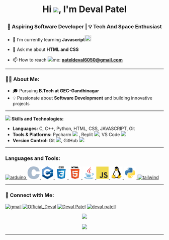 
<!-- Profile Header -->
<h1 align="center"> 
  <p align="center">Hi
  <img src="https://user-images.githubusercontent.com/74038190/214644152-52f47eb3-5e31-4f47-8758-05c9468d5596.gif" width="40" />, I'm Deval Patel</h1></p>
<h3 align="center">🚀 Aspiring Software Developer | 💡 Tech And Space Enthusiast </h3>


- 🌱 I’m currently learning **Javascript**<img src="https://user-images.githubusercontent.com/74038190/212257454-16e3712e-945a-4ca2-b238-408ad0bf87e6.gif" width="20" height="20" />

- 💬 Ask me about **HTML and CSS**

- 📫 How to reach 
<img src="https://user-images.githubusercontent.com/74038190/214644145-264f4759-7633-441e-9d67-d8dda9d50d26.gif" width="50" />me: **pateldeval6050@gmail.com**


---

### 👨‍💻 **About Me:**

- 🎓 Pursuing **B.Tech at GEC-Gandhinagar**      
- 💡 Passionate about **Software Development** and building innovative projects

---

<img src="https://user-images.githubusercontent.com/74038190/212284087-bbe7e430-757e-4901-90bf-4cd2ce3e1852.gif" width="30" />  **Skills  and Technologies:**

- **Languages:**  C,  C++,  Python,  HTML,  CSS,  JAVASCRIPT,  Git 
- **Tools & Platforms:** Pycharm  <img src="https://storage.caktusgroup.com/media/blog-images/logo.png" width="20" />  , Replit <img src="https://upload.wikimedia.org/wikipedia/commons/thumb/7/78/New_Replit_Logo.svg/2048px-New_Replit_Logo.svg.png" width="20" />, VS Code <img src="https://user-images.githubusercontent.com/74038190/212257465-7ce8d493-cac5-494e-982a-5a9deb852c4b.gif" width="20" />
- **Version Control:** Git <img src="https://user-images.githubusercontent.com/74038190/212281775-b468df30-4edc-4bf8-a4ee-f52e1aaddc86.gif" width="40" />, GitHub <img src="https://user-images.githubusercontent.com/74038190/212257468-1e9a91f1-b626-4baa-b15d-5c385dfa7ed2.gif" width="20" />

---

<h3 align="left">Languages and Tools:</h3>

<p align="left"> <a href="https://www.arduino.cc/" target="_blank" rel="noreferrer">
<img src="https://cdn.worldvectorlogo.com/logos/arduino-1.svg" alt="arduino" width="40" height="40"/> </a> <a href="https://www.blender.org/" target="_blank" rel="noreferrer"> 
<a href="https://www.cprogramming.com/" target="_blank" rel="noreferrer">
<img src="https://raw.githubusercontent.com/devicons/devicon/master/icons/c/c-original.svg" alt="c" width="40" height="40"/> </a> <a href="https://www.w3schools.com/cpp/" target="_blank" rel="noreferrer">
<img src="https://raw.githubusercontent.com/devicons/devicon/master/icons/cplusplus/cplusplus-original.svg" alt="cplusplus" width="40" height="40"/> </a> <a href="https://www.w3schools.com/css/" target="_blank" rel="noreferrer">
<img src="https://raw.githubusercontent.com/devicons/devicon/master/icons/css3/css3-original-wordmark.svg" alt="css3" width="40" height="40"/> </a>  
<a href="https://www.w3.org/html/" target="_blank" rel="noreferrer"> <img src="https://raw.githubusercontent.com/devicons/devicon/master/icons/html5/html5-original-wordmark.svg" alt="html5" width="40" height="40"/> </a> <a href="https://www.java.com" target="_blank" rel="noreferrer">
<img src="https://raw.githubusercontent.com/devicons/devicon/master/icons/java/java-original.svg" alt="java" width="40" height="40"/> </a> <a href="https://developer.mozilla.org/en-US/docs/Web/JavaScript" target="_blank" rel="noreferrer"> 
<img src="https://raw.githubusercontent.com/devicons/devicon/master/icons/javascript/javascript-original.svg" alt="javascript" width="40" height="40"/> </a>
<a href="https://www.linux.org/" target="_blank" rel="noreferrer"> <img src="https://raw.githubusercontent.com/devicons/devicon/master/icons/linux/linux-original.svg" alt="linux" width="40" height="40"/>
<a href="https://www.python.org" target="_blank" rel="noreferrer">
<img src="https://raw.githubusercontent.com/devicons/devicon/master/icons/python/python-original.svg" alt="python" width="40" height="40"/> </a> <a href="https://tailwindcss.com/" target="_blank" rel="noreferrer"> 
<img src="https://www.vectorlogo.zone/logos/tailwindcss/tailwindcss-icon.svg" alt="tailwind" width="40" height="40"/> </a> </p>
  
---
### 📢 **Connect with Me:**


<p align="left">
<a href="mailto:pateldeval6050@gmail.com" target="_blank"><img align="center" src="https://static.vecteezy.com/system/resources/thumbnails/016/716/465/small_2x/gmail-icon-free-png.png" alt="gmail" height="50" width="50" /></a>           
<a href="https://X.com/Official_Deval" target="_blank"><img align="center" src="https://imageio.forbes.com/specials-images/imageserve/64f8e481ed69b0d89df9e2c7/Twitter-rebrands-to-X/960x0.png?format=png&width=960" alt="Official_Deval" height="45" width="75" /></a>
<a href="https://linkedin.com/in/deval-patel-27292b307" target="_blank"><img align="center" src="https://raw.githubusercontent.com/rahuldkjain/github-profile-readme-generator/master/src/images/icons/Social/linked-in-alt.svg" alt="Deval Patel" height="40" width="70" /></a>
<a href="https://instagram.com/deval.patell" target="_blank"><img align="center" src="https://raw.githubusercontent.com/rahuldkjain/github-profile-readme-generator/master/src/images/icons/Social/instagram.svg" alt="deval.patell" height="40" width="70" /></a>
</p> 

<p align="center">
  <img src="https://github-readme-stats.vercel.app/api?username=CodeWithDeval&theme=dark&show_icons=true&hide_border=false&count_private=true" width="400" />
</p>

<p align="center">
  <img src="https://media.giphy.com/media/qgQUggAC3Pfv687qPC/giphy.gif" width="400" />
</p>



---
